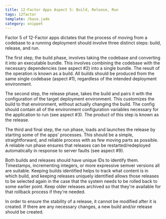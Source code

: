 ```yaml
---
title: 12-Factor Apps Aspect 5: Build, Release, Run
tags: 12factor
template: /base.jade
category: snippet
---
```


Factor 5 of 12-Factor apps dictates that the process of moving from a codebase to a running deployment should involve three distinct steps: build, release, and run.

The first step, the build phase, involves taking the codebase and converting it into an executable bundle. This involves combining the codebase with the necessary dependencies (see aspect #2) into a single bundle. The result of the operation is known as a build. All builds should be produced from the same single codebase (aspect #1), regardless of the intended deployment environment.

The second step, the release phase, takes the build and pairs it with the configuration of the target deployment environment. This customizes the build to that environment, without actually changing the build. The config should contain all of the environment configuration variables necessary for the application to run (see aspect #3). The product of this step is known as the release.

The third and final step, the run phase, loads and launches the release by starting some of the apps' processes. This should be a simple, straightforward, and reliable process with as few moving parts as possible. A reliable run phase ensures that releases can be restarted/redeployed automatically in response to server faults (see aspect #9).

Both builds and releases should have unique IDs to identify them. Timestamps, incrementing integers, or more expressive semver versions all are suitable. Keeping builds identified helps to track what content is in which build, and keeping releases uniquely identified allows those releases to be selected again in the case that the system needs to be rolled back to some earlier point. Keep older releases archived so that they're available for that rollback process if they're needed.

In order to ensure the stability of a release, it cannot be modified after it is created. If there are any necessary changes, a new build and/or release should be created.
